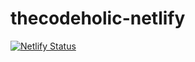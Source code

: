 # thecodeholic-netlify

[![Netlify Status](https://api.netlify.com/api/v1/badges/984284f0-18f5-4f34-8e50-325adb2ee3bf/deploy-status)](https://app.netlify.com/sites/shaheem/deploys)
